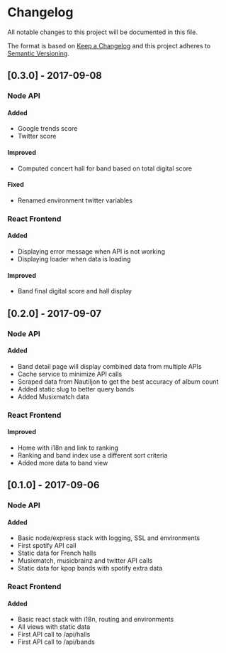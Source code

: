 # Changelog
All notable changes to this project will be documented in this file.

The format is based on [Keep a Changelog](http://keepachangelog.com/en/1.0.0/)
and this project adheres to [Semantic Versioning](http://semver.org/spec/v2.0.0.html).

## [0.3.0] - 2017-09-08
### Node API
#### Added
- Google trends score
- Twitter score

#### Improved
- Computed concert hall for band based on total digital score

#### Fixed
- Renamed environment twitter variables

### React Frontend
#### Added
- Displaying error message when API is not working
- Displaying loader when data is loading

#### Improved
- Band final digital score and hall display

## [0.2.0] - 2017-09-07
### Node API
#### Added
- Band detail page will display combined data from multiple APIs
- Cache service to minimize API calls
- Scraped data from Nautiljon to get the best accuracy of album count
- Added static slug to better query bands
- Added Musixmatch data

### React Frontend
#### Improved
- Home with i18n and link to ranking
- Ranking and band index use a different sort criteria
- Added more data to band view


## [0.1.0] - 2017-09-06
### Node API
#### Added
- Basic node/express stack with logging, SSL and environments
- First spotify API call
- Static data for French halls
- Musixmatch, musicbrainz and twitter API calls
- Static data for kpop bands with spotify extra data

### React Frontend
#### Added
- Basic react stack with i18n, routing and environments
- All views with static data
- First API call to /api/halls
- First API call to /api/bands
